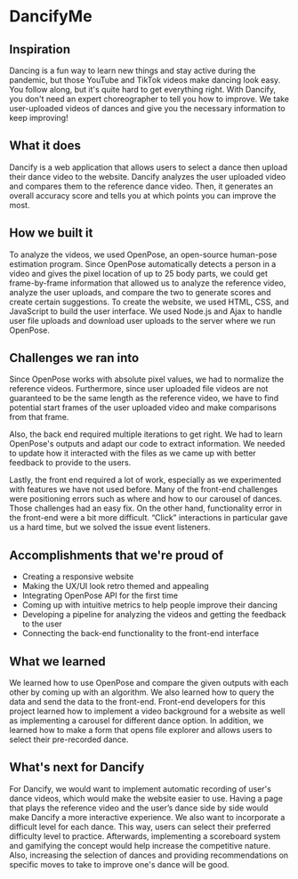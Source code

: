 # DancifyMe

## Inspiration
Dancing is a fun way to learn new things and stay active during the pandemic, but those YouTube and TikTok videos make dancing look easy. You follow along, but it's quite hard to get everything right. With Dancify, you don't need an expert choreographer to tell you how to improve. We take user-uploaded videos of dances and give you the necessary information to keep improving!

## What it does
Dancify is a web application that allows users to select a dance then upload their dance video to the website. Dancify analyzes the user uploaded video and compares them to the reference dance video. Then, it generates an overall accuracy score and tells you at which points you can improve the most. 

## How we built it
To analyze the videos, we used OpenPose, an open-source human-pose estimation program. Since OpenPose automatically detects a person in a video and gives the pixel location of up to 25 body parts, we could get frame-by-frame information that allowed us to analyze the reference video, analyze the user uploads, and compare the two to generate scores and create certain suggestions.
To create the website, we used HTML, CSS, and JavaScript to build the user interface. We used Node.js and Ajax to handle user file uploads and download user uploads to the server where we run OpenPose.

## Challenges we ran into
Since OpenPose works with absolute pixel values, we had to normalize the reference videos. Furthermore, since user uploaded file videos are not guaranteed to be the same length as the reference video, we have to find potential start frames of the user uploaded video and make comparisons from that frame.

Also, the back end required multiple iterations to get right. We had to learn OpenPose's outputs and adapt our code to extract information. We needed to update how it interacted with the files as we came up with better feedback to provide to the users.

Lastly, the front end required a lot of work, especially as we experimented with features we have not used before. Many of the front-end challenges were positioning errors such as where and how to our carousel of dances. Those challenges had an easy fix. On the other hand, functionality error in the front-end were a bit more difficult. “Click” interactions in particular gave us a hard time, but we solved the issue event listeners.
 

## Accomplishments that we're proud of
- Creating a responsive website
- Making the UX/UI look retro themed and appealing
- Integrating OpenPose API for the first time
- Coming up with intuitive metrics to help people improve their dancing
- Developing a pipeline for analyzing the videos and getting the feedback to the user
- Connecting the back-end functionality to the front-end interface

## What we learned
We learned how to use OpenPose and compare the given outputs with each other by coming up with an algorithm. We also learned how to query the data and send the data to the front-end. Front-end developers for this project learned how to implement a video background for a website as well as implementing a carousel for different dance option. In addition, we learned how to make a form that opens file explorer and allows users to select their pre-recorded dance. 

## What's next for Dancify
For Dancify, we would want to implement automatic recording of user's dance videos, which would make the website easier to use. Having a page that plays the reference video and the user’s dance side by side would make Dancify a more interactive experience. We also want to incorporate a difficult level for each dance. This way, users can select their preferred difficulty level to practice. Afterwards, implementing a scoreboard system and gamifying the concept would help increase the competitive nature. Also, increasing the selection of dances and providing recommendations on specific moves to take to improve one's dance will be good.

